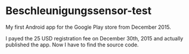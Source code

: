 # Beschleunigungssensor-test

My first Android app for the Google Play store from December 2015.

I payed the 25 USD registration fee on December 30th, 2015 and actually published the app. Now I have to find the source code.
